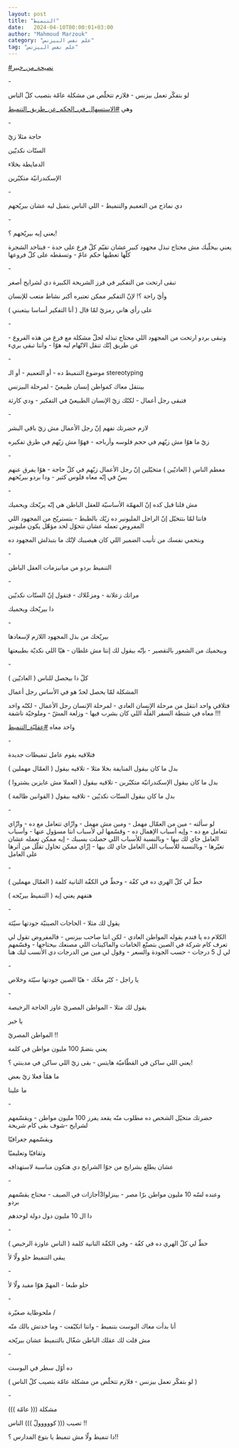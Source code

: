 ```yaml
---
layout: post
title: "التنميط"
date:   2024-04-10T00:00:01+03:00
author: "Mahmoud Marzouk"
category: "علم نفس البيزنس"
tag: "علم نفس البيزنس"
---
```



[<u>\#نصيحة\_من\_خبير</u>](https://www.facebook.com/hashtag/%D9%86%D8%B5%D9%8A%D8%AD%D8%A9_%D9%85%D9%86_%D8%AE%D8%A8%D9%8A%D8%B1?__eep__=6&__cft__%5b0%5d=AZXAEYsgT9HhvsJr4atLwplcrn4ALY_YebvdeMsqa6ExIZ3ioCNBM_gBAPaE0s77URm7ziZvNyzWFPd6OnEw3wpq7LB23lQiMDkPnpCEhSzSM7G55mLUcUhzR9kU64xoE7FHbX0toE_HYwl0oR5JGNIbRQ2OQ7iq3zoJmTfZKqX7eaOKxrJgg65UbghsYwOD6JQ&__tn__=*NK-R)

\-

لو بتفكّر تعمل بيزنس - فلازم تتخلّص من مشكلة عامّة بتصيب كلّ
الناس

وهي
[<u>\#الاستسهال\_في\_الحكم\_عن\_طريق\_التنميط</u>](https://www.facebook.com/hashtag/%D8%A7%D9%84%D8%A7%D8%B3%D8%AA%D8%B3%D9%87%D8%A7%D9%84_%D9%81%D9%8A_%D8%A7%D9%84%D8%AD%D9%83%D9%85_%D8%B9%D9%86_%D8%B7%D8%B1%D9%8A%D9%82_%D8%A7%D9%84%D8%AA%D9%86%D9%85%D9%8A%D8%B7?__eep__=6&__cft__%5b0%5d=AZXAEYsgT9HhvsJr4atLwplcrn4ALY_YebvdeMsqa6ExIZ3ioCNBM_gBAPaE0s77URm7ziZvNyzWFPd6OnEw3wpq7LB23lQiMDkPnpCEhSzSM7G55mLUcUhzR9kU64xoE7FHbX0toE_HYwl0oR5JGNIbRQ2OQ7iq3zoJmTfZKqX7eaOKxrJgg65UbghsYwOD6JQ&__tn__=*NK-R)

\-

حاجة مثلا زيّ

الستّات نكديّين

الدمايطة بخلاء

الإسكندرانيّة متكبّرين

\-

دي نماذج من التعميم والتنميط - اللي الناس بتميل ليه عشان
بيريّحهم

\-

يعني إيه بيريّحهم ؟!

يعني بيخلّيك مش محتاج تبذل مجهود كبير عشان تقيّم كلّ فرع
على حدة - فبتاخد الشجرة كلّها تعطيها حكم عامّ - وتسقطه على كلّ
فروعها

\-

تبقى ارتحت من التفكير في فرز الشريحة الكبيرة دي لشرايح
أصغر

وأيّ راحة ؟! لإنّ التفكير ممكن تعتبره أكبر نشاط متعب
للإنسان

على رأي هاني رمزيّ لمّا قال ( أنا التفكير أساسا
بيتعبني )

\-

وتبقى بردو ارتحت من المجهود اللي محتاج تبذله لحلّ مشكلة
مع فرع من هذه الفروع - عن طريق إنّك تنقل الاتّهام ليه هوّا - وانتا تبقى
بريء

\-

موضوع التنميط ده - أو التعميم - أو الـ
stereotyping

بينتقل معاك كمواطن إنسان طبيعيّ - لمرحلة البيزنس

فتبقى رجل أعمال - لكنّك زيّ الإنسان الطبيعيّ في التفكير -
ودي كارثة

\-

لازم حضرتك تفهم إنّ رجل الأعمال مش زيّ باقي البشر

زيّ ما هوّا مش زيّهم في حجم فلوسه وأرباحه - فهوّا مش زيّهم في
طرق تفكيره

\-

معظم الناس ( العاديّين ) متخيّلين إنّ رجل الأعمال زيّهم في
كلّ حاجة - هوّا يفرق عنهم بسّ في إنّه معاه فلوس كتير - ودا بردو
بيريّحهم

\-

مش قلنا قبل كده إنّ المهمّة الأساسيّة للعقل الباطن هي إنّه
يريّحك ويحميك

فانتا لمّا بتتخيّل إنّ الراجل المليونير ده زيّك بالظبط -
بتستريّح من المجهود اللي المفروض تعمله عشان تتحوّل لحد مؤهّل يكون
مليونير

وبتحمي نفسك من تأنيب الضمير اللي كان هيصيبك لإنّك ما
بتبذلش المجهود ده

\-

التنميط بردو من ميانيزمات العقل الباطن

\-

مراتك زعلانة - ومزعّلاك - فتقول إنّ الستّات نكديّين

دا بيريّحك ويحميك

\-

بيريّحك من بذل المجهود اللازم لإسعادها

وبيحميك من الشعور بالتقصير - بإنّه بيقول لك إنتا مش
غلطان - هيّا اللي نكديّة بطبيعتها

\-

كلّ دا بيحصل للناس ( العاديّين )

المشكلة لمّا يحصل لحدّ هو في الأساس رجل أعمال

فتلاقي واحد انتقل من مرحلة الإنسان العادي - لمرحلة
الإنسان رجل الأعمال - لكنّه واخد معاه في شنطة السفر القلّة اللي كان بشرب
فيها - وزلعة المشّ - وملوخيّة ناشفة !!!

واخد معاه
[<u>\#عقليّة\_التنميط</u>](https://www.facebook.com/hashtag/%D8%B9%D9%82%D9%84%D9%8A%D9%91%D8%A9_%D8%A7%D9%84%D8%AA%D9%86%D9%85%D9%8A%D8%B7?__eep__=6&__cft__%5b0%5d=AZXAEYsgT9HhvsJr4atLwplcrn4ALY_YebvdeMsqa6ExIZ3ioCNBM_gBAPaE0s77URm7ziZvNyzWFPd6OnEw3wpq7LB23lQiMDkPnpCEhSzSM7G55mLUcUhzR9kU64xoE7FHbX0toE_HYwl0oR5JGNIbRQ2OQ7iq3zoJmTfZKqX7eaOKxrJgg65UbghsYwOD6JQ&__tn__=*NK-R)

\-

فتلاقيه يقوم عامل تنميطات جديدة

بدل ما كان بيقول المنايفة بخلا مثلا - تلاقيه بيقول (
العمّال مهملين )

بدل ما كان بيقول الإسكندرانيّة متكبّرين - تلاقيه بيقول (
العملا مش عايزين يشتروا )

بدل ما كان بيقول الستّات نكديّين - تلاقيه بيقول ( القوانين
ظالمة )

\-

لو سألته - مين من العمّال مهمل - ومين مش مهمل - وازّاي
تتعامل مع ده - وازّاي تتعامل مع ده - وإيه أسباب الإهمال ده - وقسّمها لي
لأسباب انتا مسؤول عنها - وأسباب العامل جاي لك بيها - وبالنسبة للأسباب
اللي حصلت بسببك - إيه ممكن تعمله عشان تغيّرها - وبالنسبة للأسباب اللي
العامل جاي لك بيها - إزّاي ممكن تحاول تقلّل من أثرها على العامل

\-

حطّ لي كلّ الهري ده في كفّة - وحطّ في الكفّة التانية كلمة (
العمّال مهملين )

هتفهم يعني إيه ( التنميط بيريّحه )

\-

يقول لك مثلا - الحاجات الصينيّة جودتها سيّئة

الكلام ده يا فندم يقوله المواطن العادي - لكن انتا صاحب
بيزنس - فالمفروض تقول لي تعرف كام شركة في الصين بتصنّع الخامات والماكينات
اللي مصنعك بيحتاجها - وقسّمهم لي ل 5 درجات - حسب الجودة والسعر - وقول لي
مين من الدرجات دي الأنسب ليك هنا

\-

يا راجل - كبّر مخّك - هيّا الصين جودتها سيّئة وخلاص

\-

يقول لك مثلا - المواطن المصريّ عاوز الحاجة الرخيصة

يا خبر

المواطن المصريّ !!

يعني بتضمّ 100 مليون مواطن في كلمة

يعني اللي ساكن في القطّاميّة هايتس - بقى زيّ اللي ساكن في
مدينتي ؟!

ما همّأ فعلا زيّ بعض

ما علينا

\-

حضرتك متخيّل الشخص ده مطلوب منّه يقعد يفرز 100 مليون
مواطن - ويقسّمهم لشرايح -شوف بقى كام شريحة

ويقسّمهم جغرافيّا

وثقافيّا وتعليميّا

عشان يطلع بشرايح من جوّا الشرايح دي هتكون مناسبة
لاستهدافه

\-

وعنده لسّه 10 مليون مواطن برّا مصر - بينزلوا3أجازات في
الصيف - محتاج يقسّمهم بردو

دا ال 10 مليون دول دولة لوحدهم

\-

حطّ لي كلّ الهري ده في كفّة - وفي الكفّة التانية كلمة (
الناس عاوزة الرخيص )

يبقى التنميط حلو ولّا لأ

\-

حلو طبعا - المهمّ هوّا مفيد ولّا لأ

\-

ملحوظاية صغيّرة /

أنا بدأت معاك البوست بتنميط - وانتا اتكيّفت - وما خدتش
بالك منّه

مش قلت لك عقلك الباطن شغّال بالتنميط عشان بيريّحه

\-

ده أوّل سطر في البوست

( لو بتفكّر تعمل بيزنس - فلازم تتخلّص من مشكلة عامّة بتصيب
كلّ الناس )

\-

مشكلة ((( عامّة )))

تصيب ((( كووووولّ ))) الناس !!

دا تنميط ولّا مش تنميط يا بتوع المدارس ؟!!
